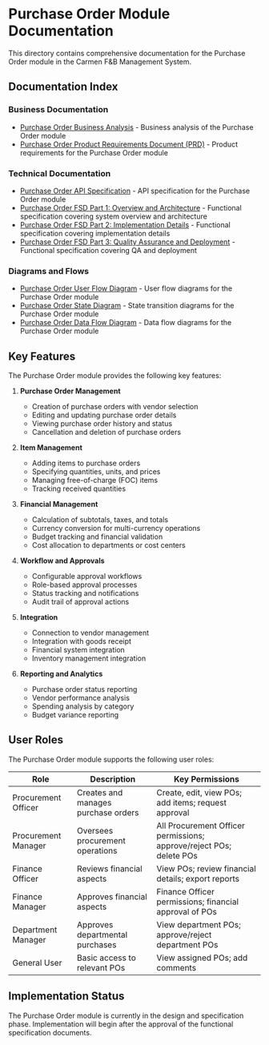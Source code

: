# Purchase Order Module Documentation

This directory contains comprehensive documentation for the Purchase Order module in the Carmen F&B Management System.

## Documentation Index

### Business Documentation

- [Purchase Order Business Analysis](purchase-order-ba.md) - Business analysis of the Purchase Order module
- [Purchase Order Product Requirements Document (PRD)](purchase-order-prd.md) - Product requirements for the Purchase Order module

### Technical Documentation

- [Purchase Order API Specification](purchase-order-api-sp.md) - API specification for the Purchase Order module
- [Purchase Order FSD Part 1: Overview and Architecture](po-fsd-part1.md) - Functional specification covering system overview and architecture
- [Purchase Order FSD Part 2: Implementation Details](po-fsd-part2.md) - Functional specification covering implementation details
- [Purchase Order FSD Part 3: Quality Assurance and Deployment](po-fsd-part3.md) - Functional specification covering QA and deployment

### Diagrams and Flows

- [Purchase Order User Flow Diagram](purchase-order-user-flow.md) - User flow diagrams for the Purchase Order module
- [Purchase Order State Diagram](purchase-order-state-diagram.md) - State transition diagrams for the Purchase Order module
- [Purchase Order Data Flow Diagram](purchase-order-data-flow.md) - Data flow diagrams for the Purchase Order module

## Key Features

The Purchase Order module provides the following key features:

1. **Purchase Order Management**
   - Creation of purchase orders with vendor selection
   - Editing and updating purchase order details
   - Viewing purchase order history and status
   - Cancellation and deletion of purchase orders

2. **Item Management**
   - Adding items to purchase orders
   - Specifying quantities, units, and prices
   - Managing free-of-charge (FOC) items
   - Tracking received quantities

3. **Financial Management**
   - Calculation of subtotals, taxes, and totals
   - Currency conversion for multi-currency operations
   - Budget tracking and financial validation
   - Cost allocation to departments or cost centers

4. **Workflow and Approvals**
   - Configurable approval workflows
   - Role-based approval processes
   - Status tracking and notifications
   - Audit trail of approval actions

5. **Integration**
   - Connection to vendor management
   - Integration with goods receipt
   - Financial system integration
   - Inventory management integration

6. **Reporting and Analytics**
   - Purchase order status reporting
   - Vendor performance analysis
   - Spending analysis by category
   - Budget variance reporting

## User Roles

The Purchase Order module supports the following user roles:

| Role | Description | Key Permissions |
|------|-------------|----------------|
| Procurement Officer | Creates and manages purchase orders | Create, edit, view POs; add items; request approval |
| Procurement Manager | Oversees procurement operations | All Procurement Officer permissions; approve/reject POs; delete POs |
| Finance Officer | Reviews financial aspects | View POs; review financial details; export reports |
| Finance Manager | Approves financial aspects | Finance Officer permissions; financial approval of POs |
| Department Manager | Approves departmental purchases | View department POs; approve/reject department POs |
| General User | Basic access to relevant POs | View assigned POs; add comments |

## Implementation Status

The Purchase Order module is currently in the design and specification phase. Implementation will begin after the approval of the functional specification documents. 